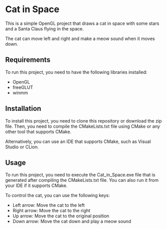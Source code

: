 # Cat in Space

 This is a simple OpenGL project that draws a cat in space with some stars and a Santa Claus flying in the space. 
 
 The cat can move left and right and make a meow sound when it moves down.

## Requirements

To run this project, you need to have the following libraries installed:

- OpenGL
- freeGLUT
- winmm

## Installation

To install this project, you need to clone this repository or download the zip file. Then, you need to compile the CMakeLists.txt file using CMake or any other tool that supports CMake. 

Alternatively, you can use an IDE that supports CMake, such as Visual Studio or CLion.

## Usage

To run this project, you need to execute the Cat_in_Space.exe file that is generated after compiling the CMakeLists.txt file. You can also run it from your IDE if it supports CMake.

To control the cat, you can use the following keys:

- Left arrow: Move the cat to the left
- Right arrow: Move the cat to the right
- Up arrow: Move the cat to the original position
- Down arrow: Move the cat down and play a meow sound
 
